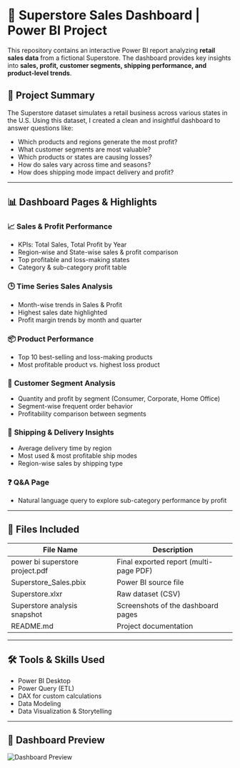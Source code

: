 # 🛒 Superstore Sales Dashboard | Power BI Project

This repository contains an interactive Power BI report analyzing **retail sales data** from a fictional Superstore. The dashboard provides key insights into **sales, profit, customer segments, shipping performance, and product-level trends**.

## 📌 Project Summary

The Superstore dataset simulates a retail business across various states in the U.S. Using this dataset, I created a clean and insightful dashboard to answer questions like:

- Which products and regions generate the most profit?
- What customer segments are most valuable?
- Which products or states are causing losses?
- How do sales vary across time and seasons?
- How does shipping mode impact delivery and profit?

---

## 📊 Dashboard Pages & Highlights

### 📈 **Sales & Profit Performance**
- KPIs: Total Sales, Total Profit by Year
- Region-wise and State-wise sales & profit comparison
- Top profitable and loss-making states
- Category & sub-category profit table

### 🕒 **Time Series Sales Analysis**
- Month-wise trends in Sales & Profit
- Highest sales date highlighted
- Profit margin trends by month and quarter

### 📦 **Product Performance**
- Top 10 best-selling and loss-making products
- Most profitable product vs. highest loss product

### 👥 **Customer Segment Analysis**
- Quantity and profit by segment (Consumer, Corporate, Home Office)
- Segment-wise frequent order behavior
- Profitability comparison between segments

### 🚚 **Shipping & Delivery Insights**
- Average delivery time by region
- Most used & most profitable ship modes
- Region-wise sales by shipping type

### ❓ **Q&A Page**
- Natural language query to explore sub-category performance by profit

---

## 📁 Files Included

| File Name | Description |
|-----------|-------------|
| power bi superstore project.pdf | Final exported report (multi-page PDF) |
| Superstore_Sales.pbix | Power BI source file |
| Superstore.xlxr | Raw dataset (CSV) |
| Superstore analysis snapshot| Screenshots of the dashboard pages |
| README.md | Project documentation |

---

## 🛠 Tools & Skills Used

- Power BI Desktop  
- Power Query (ETL)  
- DAX for custom calculations  
- Data Modeling  
- Data Visualization & Storytelling  

---


## 📸 Dashboard Preview

![Dashboard Preview]([images/superstore_dashboard.png](https://github.com/Sameer22-coder/Superstore-analysis-using-Powerbi/blob/main/Superstore%20dashboard%20snapshot.jpg))


